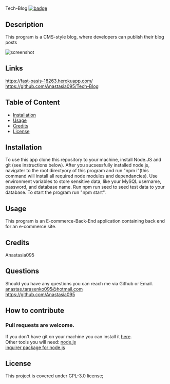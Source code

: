 # 
Tech-Blog  [![badge](https://img.shields.io/static/v1?label=license&message=GPL-3.0&color=green)](https://choosealicense.com/licenses/gpl-3.0/)

## Description
This program is a CMS-style blog, where developers can publish their blog posts

![screenshot](https://sun9-44.userapi.com/impg/1CEJw1TFcB-eHZyP2XWdFYjSWfGf_qx8JaO71g/tjAP1mBZxZk.jpg?size=1905x808&quality=95&sign=10a9b5f1e4531eef733dd197f2d8ffd3&type=album)

## Links
https://fast-oasis-18263.herokuapp.com/
https://github.com/Anastasia095/Tech-Blog
  ## Table of Content
  - [Installation](#installation)
  - [Usage](#usage)
  - [Credits](#credits)
  - [License](#license)

  ## Installation
To use this app clone this repository to your machine, install Node.JS and git (see instructions below). After you sucsessfully installed node.js, navigater to the root directyory of this program and run "npm i"(this command will install all required node modules and dependancies). Use environment variables to store sensitive data, like your MySQL username, password, and database name. Run npm run seed to seed test data to your database. To start the program run "npm start".
  ## Usage
 This program is an E-commerce-Back-End application containing back end for an e-commerce site.

  ## Credits
  Anastasia095

  ## Questions
  Should you have any questions you can reach me via Github or Email.  
  anastas.tarasenko095@hotmail.com  
  https://github.com/Anastasia095

  ## How to contribute  
  ### Pull requests are welcome.
  If you don't have git on your machine you can install it [here](https://docs.github.com/en/get-started/quickstart/set-up-git).  
  Other tools you will need:
  [node.js](https://nodejs.dev/learn/how-to-install-nodejs)  
  [inquirer package for node.js](https://www.npmjs.com/package/inquirer/v/8.2.4#questions)

  
  ## License
  This project is covered under GPL-3.0 license;